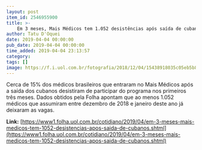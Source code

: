 ```yaml
---
layout: post
item_id: 2546955900
title: >-
    Em 3 meses, Mais Médicos tem 1.052 desistências após saída de cubanos
author: Tatu D'Oquei
date: 2019-04-04 00:00:00
pub_date: 2019-04-04 00:00:00
time_added: 2019-04-04 23:13:57
category: 
tags: []
image: https://f.i.uol.com.br/fotografia/2018/12/04/15438918035c05eb5b865b8_1543891803_3x2_rt.jpg
---
```


Cerca de 15% dos médicos brasileiros que entraram no Mais Médicos após a saída dos cubanos desistiram de participar do programa nos primeiros três meses. Dados obtidos pela Folha apontam que ao menos 1.052 médicos que assumiram entre dezembro de 2018 e janeiro deste ano já deixaram as vagas.

**Link:** [https://www1.folha.uol.com.br/cotidiano/2019/04/em-3-meses-mais-medicos-tem-1052-desistencias-apos-saida-de-cubanos.shtml](https://www1.folha.uol.com.br/cotidiano/2019/04/em-3-meses-mais-medicos-tem-1052-desistencias-apos-saida-de-cubanos.shtml)


